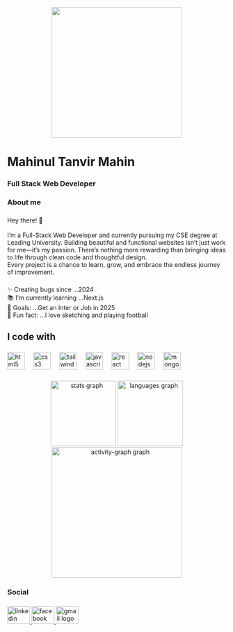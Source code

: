 <div align="center">
  <img height="300" src="https://i.ibb.co.com/tB14GmC/Whats-App-Image-2025-01-10-at-02-59-40-4116d8e5.jpg"  />
</div>

###

<h1 align="left">Mahinul Tanvir Mahin</h1>

###

<h3 align="left">Full Stack Web Developer</h3>

###

<h3 align="left">About me</h3>

###

<p align="left">Hey there! 👋<br><br>I’m a Full-Stack Web Developer and currently pursuing my CSE degree at Leading University. Building beautiful and functional websites isn’t just work for me—it’s my passion. There’s nothing more rewarding than bringing ideas to life through clean code and thoughtful design.<br>Every project is a chance to learn, grow, and embrace the endless journey of improvement.</p>

###

<p align="left">✨ Creating bugs since ...2024<br>📚 I'm currently learning ...Next.js<br>🎯 Goals: ...Get an Inter or Job in 2025<br>🎲 Fun fact: ...I love sketching and playing football</p>

###

<h2 align="left">I code with</h2>

###

<div align="left">
  <img src="https://cdn.jsdelivr.net/gh/devicons/devicon/icons/html5/html5-original.svg" height="40" alt="html5 logo"  />
  <img width="12" />
  <img src="https://cdn.jsdelivr.net/gh/devicons/devicon/icons/css3/css3-original.svg" height="40" alt="css3 logo"  />
  <img width="12" />
  <img src="https://cdn.jsdelivr.net/gh/devicons/devicon/icons/tailwindcss/tailwindcss-original-wordmark.svg" height="40" alt="tailwindcss logo"  />
  <img width="12" />
  <img src="https://cdn.jsdelivr.net/gh/devicons/devicon/icons/javascript/javascript-original.svg" height="40" alt="javascript logo"  />
  <img width="12" />
  <img src="https://cdn.jsdelivr.net/gh/devicons/devicon/icons/react/react-original.svg" height="40" alt="react logo"  />
  <img width="12" />
  <img src="https://cdn.jsdelivr.net/gh/devicons/devicon/icons/nodejs/nodejs-original.svg" height="40" alt="nodejs logo"  />
  <img width="12" />
  <img src="https://cdn.jsdelivr.net/gh/devicons/devicon/icons/mongodb/mongodb-original.svg" height="40" alt="mongodb logo"  />
</div>

###

<div align="center">
  <img src="https://github-readme-stats.vercel.app/api?username=TanvirMain49&hide_title=false&hide_rank=false&show_icons=true&include_all_commits=true&count_private=true&disable_animations=false&theme=dracula&locale=en&hide_border=false&order=1" height="150" alt="stats graph"  />
  <img src="https://github-readme-stats.vercel.app/api/top-langs?username=TanvirMain49&locale=en&hide_title=false&layout=compact&card_width=320&langs_count=5&theme=dracula&hide_border=false&order=2" height="150" alt="languages graph"  />
  <img src="https://github-readme-activity-graph.vercel.app/graph?username=TanvirMain49&radius=16&theme=react&area=true&order=5" height="300" alt="activity-graph graph"  />
</div>

###

<h3 align="left">Social</h3>

###

<div align="left">
  <a href="https://www.linkedin.com/in/tanvir-mahin-801954291/" target="_blank">
    <img src="https://raw.githubusercontent.com/maurodesouza/profile-readme-generator/master/src/assets/icons/social/linkedin/default.svg" width="52" height="40" alt="linkedin logo"  />
  </a>
  <a href="https://www.facebook.com/mahin.pro.9/" target="_blank">
    <img src="https://raw.githubusercontent.com/maurodesouza/profile-readme-generator/master/src/assets/icons/social/facebook/default.svg" width="52" height="40" alt="facebook logo"  />
  </a>
  <a href="tanvirmahi607@gamil.com" target="_blank">
    <img src="https://raw.githubusercontent.com/maurodesouza/profile-readme-generator/master/src/assets/icons/social/gmail/default.svg" width="52" height="40" alt="gmail logo"  />
  </a>
</div>

###
